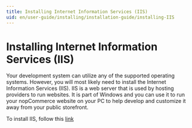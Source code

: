 ```yaml
---
title: Installing Internet Information Services (IIS)
uid: en/user-guide/installing/installation-guide/installing-IIS
---
```

# Installing Internet Information Services (IIS)

Your development system can utilize any of the supported operating systems. However, you will most likely need to install the Internet Information Services (IIS). IIS is a web server that is used by hosting providers to run websites. It is part of Windows and you can use it to run your nopCommerce website on your PC to help develop and customize it away from your public storefront.

To install IIS, follow this [link](https://www.microsoft.com/download/details.aspx?id=48264)
